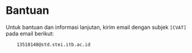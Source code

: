 # Bantuan

Untuk bantuan dan informasi lanjutan, kirim email dengan subjek `[CVAT]` pada email berikut:

        13518148@std.stei.itb.ac.id